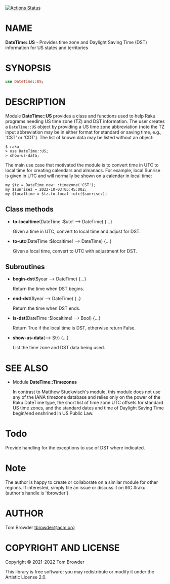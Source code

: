 [![Actions Status](https://github.com/tbrowder/DateTime-US/workflows/test/badge.svg)](https://github.com/tbrowder/DateTime-US/actions)

NAME
====

**DateTime::US** - Provides time zone and Daylight Saving Time (DST) information for US states and territories

SYNOPSIS
========

```raku
use DateTime::US;
```

DESCRIPTION
===========

Module **DateTime::US** provides a class and functions used to help Raku programs needing US time zone (TZ) and DST information. The user creates a `DateTime::US` object by providing a US time zone abbreviation (note the TZ input abbreviation may be in either format for standard or saving time, e.g., 'CST' or 'CDT'). The list of known data may be listed without an object:

    $ raku
    > use DateTime::US;
    > show-us-data;

The main use case that motivated the module is to convert time in UTC to local time for creating calendars and almanacs. For example, local Sunrise is given in UTC and will normally be shown on a calendar in local time:

    my $tz = DateTime.new: :timezone('CST');
    my $sunrisez = 2022-10-03T05:45:00Z;
    my $localtime = $tz.to-local :utc($sunrisez);

Class methods
-------------

  * **to-localtime**(DateTime :$utc! --> DateTime) {...}

    Given a time in UTC, convert to local time and adjust for DST.

  * **to-utc**(DateTime :$localtime! --> DateTime) {...}

    Given a local time, convert to UTC with adjustment for DST.

Subroutines
-----------

  * **begin-dst**($year --> DateTime) {...}

    Return the time when DST begins.

  * **end-dst**($year --> DateTime) {..}

    Return the time when DST ends.

  * **is-dst**(DateTime :$localtime! --> Bool) {...}

    Return True if the local time is DST, otherwise return False.

  * **show-us-data**(--> Str) {...}

    List the time zone and DST data being used.

SEE ALSO
========

  * Module **DateTime::Timezones**

    In contrast to Matthew Stuckwisch's module, this module does not use any of the IANA timezone database and relies only on the power of the Raku DateTime type, the short list of time zone UTC offsets for standard US time zones, and the standard dates and time of Daylight Saving Time begin/end enshrined in US Public Law.

Todo
====

Provide handling for the exceptions to use of DST where indicated.

Note
====

The author is happy to create or collaborate on a similar module for other regions. If interested, simply file an issue or discuss it on IRC #raku (author's handle is 'tbrowder').

AUTHOR
======

Tom Browder <tbrowder@acm.org>

COPYRIGHT AND LICENSE
=====================

Copyright © 2021-2022 Tom Browder

This library is free software; you may redistribute or modify it under the Artistic License 2.0.


